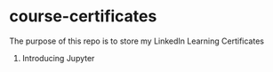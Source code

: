 # course-certificates

The purpose of this repo is to store my LinkedIn Learning Certificates

  1. Introducing Jupyter
